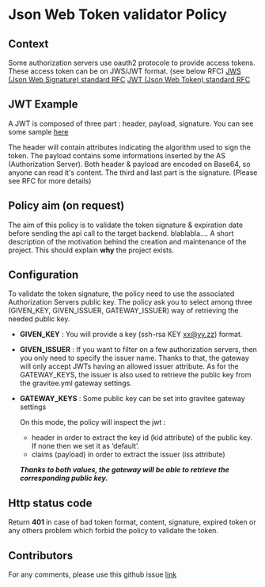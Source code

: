 Json Web Token validator Policy
===============================

## Context

Some authorization servers use oauth2 protocole to provide access tokens.
These access token can be on JWS/JWT format. (see below RFC)
[JWS (Json Web Signature) standard RFC](https://tools.ietf.org/html/rfc7515)
[JWT (Json Web Token) standard RFC](https://tools.ietf.org/html/rfc7519)

## JWT Example

A JWT is composed of three part : header, payload, signature.
You can see some sample [here](http://jwt.io)

The header will contain attributes indicating the algorithm used to sign the token.
The payload contains some informations inserted by the AS (Authorization Server). 
Both header & payload are encoded on Base64, so anyone can read it's content.
The third and last part is the signature. (Please see RFC for more details)

## Policy aim (on request)

The aim of this policy is to validate the token signature & expiration date before sending the api call to the target backend.
blablabla....
A short description of the motivation behind the creation and maintenance of the project. This should explain **why** the project exists.

## Configuration

To validate the token signature, the policy need to use the associated Authorization Servers public key.
The policy ask you to select among three (GIVEN_KEY, GIVEN_ISSUER, GATEWAY_ISSUER) way of retrieving the needed public key.

 - **GIVEN_KEY** : You will provide a key (ssh-rsa KEY xx@yy.zz) format.
 - **GIVEN_ISSUER** : If you want to filter on a few authorization servers, then you only need to specify the issuer name. Thanks to that, the gateway will only accept JWTs having an allowed issuer attribute. As for the GATEWAY_KEYS, the issuer is also used to retrieve the public key from the gravitee.yml gateway settings.
 - **GATEWAY_KEYS** : Some public key can be set into gravitee gateway settings

    On this mode, the policy will inspect the jwt :
     - header in order to extract the key id (kid attribute) of the public key. If none then we set it as ‘default’.
     - claims (payload) in order to extract the issuer (iss attribute)

    ***Thanks to both values, the gateway will be able to retrieve the corresponding public key.***

## Http status code

Return **401** in case of bad token format, content, signature, expired token or any others problem which forbid the policy to validate the token.


## Contributors

For any comments, please use this github issue [link](https://github.com/gravitee-io/issues/issues/46)

